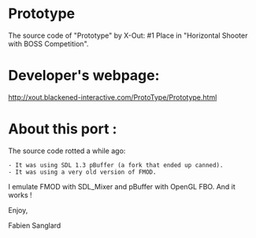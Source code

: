 Prototype
=========

The source code of "Prototype" by X-Out: #1 Place in "Horizontal Shooter with BOSS Competition".




Developer's webpage:
====================

http://xout.blackened-interactive.com/ProtoType/Prototype.html




About this port :
=================

The source code rotted a while ago: 

    - It was using SDL 1.3 pBuffer (a fork that ended up canned).
    - It was using a very old version of FMOD.

I emulate FMOD with SDL_Mixer and pBuffer with OpenGL FBO. And it works !

Enjoy,

Fabien Sanglard

